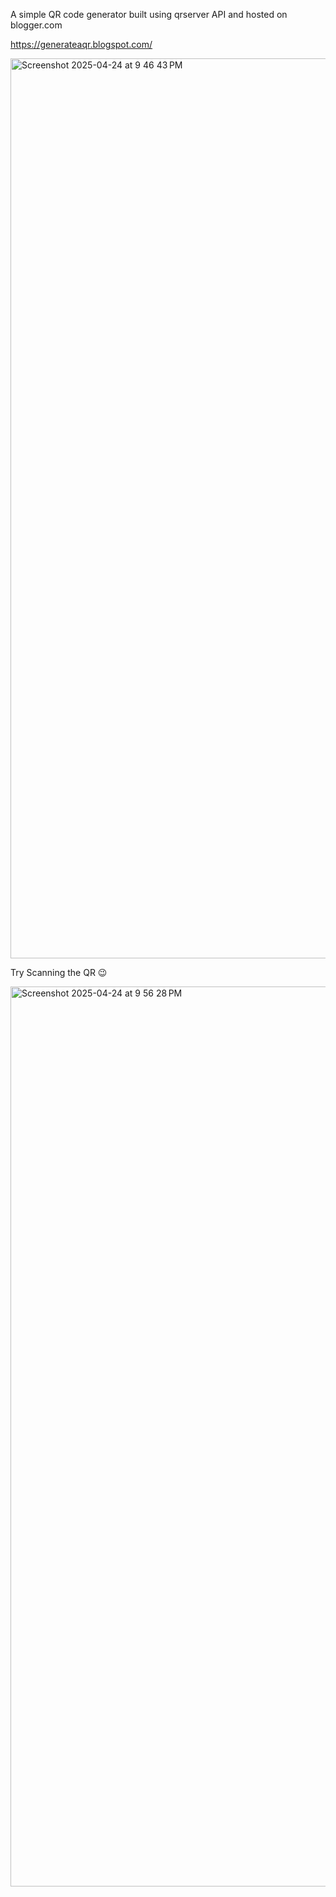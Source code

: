 A simple QR code generator built using qrserver API and hosted on blogger.com

https://generateaqr.blogspot.com/

<img width="1440" alt="Screenshot 2025-04-24 at 9 46 43 PM" src="https://github.com/user-attachments/assets/61486f11-3292-4536-990c-3e00ed7821a2" />

Try Scanning the QR 😉

<img width="1440" alt="Screenshot 2025-04-24 at 9 56 28 PM" src="https://github.com/user-attachments/assets/76fd16ae-859c-4c8e-a9a1-a36e8360d215" />

